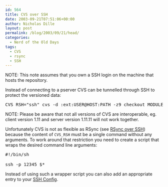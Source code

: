 ```yaml
---
id: 564
title: CVS over SSH
date: 2003-09-21T07:51:06+00:00
author: Nicholas Dille
layout: post
permalink: /blog/2003/09/21/head/
categories:
  - Nerd of the Old Days
tags:
  - CVS
  - rsync
  - SSH
---
```

<p class="note">
  NOTE: This note assumes that you own a SSH login on the machine that hosts the repository.
</p>

Instead of connecting to a pserver CVS can be tunnelled through SSH to protect the versioned data:

<!--more-->

<pre class="listing">CVS_RSH="ssh" cvs -d :ext:USER@HOST:PATH -z9 checkout MODULE</pre>

<p class="note">
  NOTE: Please be aware that not all versions of CVS are interoperable, eg. client version 1.11 and server version 1.11.11 will not work together.
</p>

Unfortunately CVS is not as flexible as RSync (see [RSync over SSH](/blog/2003/09/21/rsync-over-ssh/ "RSync over SSH")) because the content of <code class="command">CVS_RSH</code> must be a single command without any arguments. To work around that restriction you need to create a script that wraps the desired command line arguments:

<pre class="listing">#!/bin/sh

ssh -p 12345 $*</pre>

Instead of using such a wrapper script you can also add an appropriate entry to your [SSH Config](/blog/2004/03/10/client-configuration/ "Client Configuration").
